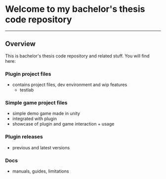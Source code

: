 # Welcome to my bachelor's thesis code repository
---
## Overview

This is bachelor's thesis code repository and related stuff. You will find here:

### Plugin project files
 - contains project files, dev environment and wip features
   - testlab  
### Simple game project files
  - simple demo game made in unity
  - integrated with plugin
  - showcase of plugin and game interaction + usage
### Plugin releases
  - previous and latest versions
### Docs
 - manuals, guides, limitations